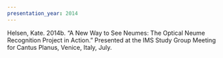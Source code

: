 ```yaml
---
presentation_year: 2014
---
```

Helsen, Kate. 2014b. “A New Way to See Neumes: The Optical Neume Recognition Project in Action.” Presented at the IMS Study Group Meeting for Cantus Planus, Venice, Italy, July.
